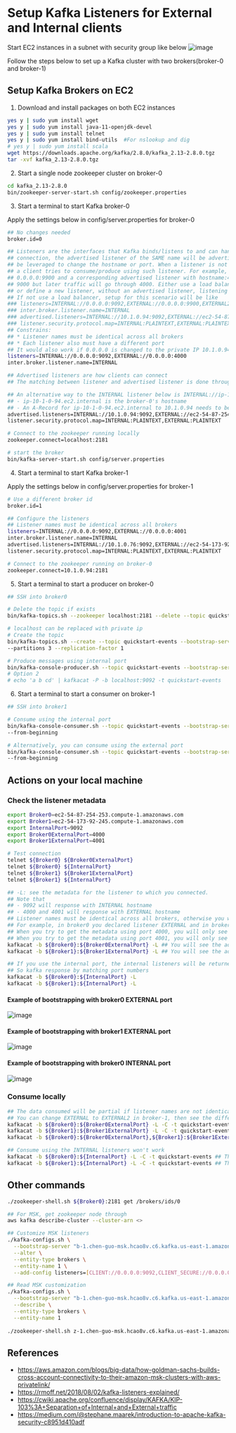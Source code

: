 # Setup Kafka Listeners for External and Internal clients

Start EC2 instances in a subnet with security group like below
![image](images/Kafka%20subnet%20security%20group.png)

Follow the steps below to set up a Kafka cluster with two brokers(broker-0 and broker-1)

## Setup Kafka Brokers on EC2
1. Download and install packages on both EC2 instances
```bash
yes y | sudo yum install wget
yes y | sudo yum install java-11-openjdk-devel
yes y | sudo yum install telnet
yes y | sudo yum install bind-utils  #For nslookup and dig
# yes y | sudo yum install scala
wget https://downloads.apache.org/kafka/2.8.0/kafka_2.13-2.8.0.tgz
tar -xvf kafka_2.13-2.8.0.tgz
```

2. Start a single node zookeeper cluster on broker-0
```bash
cd kafka_2.13-2.8.0
bin/zookeeper-server-start.sh config/zookeeper.properties
```

3. Start a terminal to start Kafka broker-0

Apply the settings below in config/server.properties for broker-0 
```bash
## No changes needed 
broker.id=0

## Listeners are the interfaces that Kafka binds/listens to and can handle traffic on those ports. For the bootstrap
## connection, the advertised listener of the SAME name will be advertised to the client. This advertised listener can
## be leveraged to change the hostname or port. When a listener is not advertised, current broker won't be consumable if
## a client tries to consume/produce using such listener. For example, if you define an external listener with 
## 0.0.0.0:9900 and a corresponding advertised listener with hostname:4000, your bootstrap connection needs to go through
## 9000 but later traffic will go through 4000. Either use a load balancer to change the traffic from 4000 back to 9000,
## or define a new listener, without an advertised listener, listening at 0.0.0.0:4000.
## If not use a load balancer, setup for this scenario will be like
### listeners=INTERNAL://0.0.0.0:9092,EXTERNAL://0.0.0.0:9900,EXTERNAL2://0.0.0.0:4000
### inter.broker.listener.name=INTERNAL
### advertised.listeners=INTERNAL://10.1.0.94:9092,EXTERNAL://ec2-54-87-254-253.compute-1.amazonaws.com:4000
### listener.security.protocol.map=INTERNAL:PLAINTEXT,EXTERNAL:PLAINTEXT,EXTERNAL2:PLAINTEXT
## Constrains:
## * Listener names must be identical across all brokers
## * Each listener also must have a different port
## It would also work if 0.0.0.0 is changed to the private IP 10.1.0.94, but not 127.0.0.1
listeners=INTERNAL://0.0.0.0:9092,EXTERNAL://0.0.0.0:4000
inter.broker.listener.name=INTERNAL

## Advertised listeners are how clients can connect
## The matching between listener and advertised listener is done through the listner name

## An alternative way to the INTERNAL listener below is INTERNAL://ip-10-1-0-94.ec2.internal:9092, in this case
## - ip-10-1-0-94.ec2.internal is the broker-0's hostname
## - An A-Record for ip-10-1-0-94.ec2.internal to 10.1.0.94 needs to be added in the DNS
advertised.listeners=INTERNAL://10.1.0.94:9092,EXTERNAL://ec2-54-87-254-253.compute-1.amazonaws.com:4000
listener.security.protocol.map=INTERNAL:PLAINTEXT,EXTERNAL:PLAINTEXT

# Connect to the zookeeper running locally
zookeeper.connect=localhost:2181

# start the broker
bin/kafka-server-start.sh config/server.properties
```

4. Start a terminal to start Kafka broker-1

Apply the settings below in config/server.properties for broker-1
```bash
# Use a different broker id
broker.id=1

## Configure the listeners
## Listener names must be identical across all brokers
listeners=INTERNAL://0.0.0.0:9092,EXTERNAL://0.0.0.0:4001
inter.broker.listener.name=INTERNAL
advertised.listeners=INTERNAL://10.1.0.76:9092,EXTERNAL://ec2-54-173-92-245.compute-1.amazonaws.com:4001
listener.security.protocol.map=INTERNAL:PLAINTEXT,EXTERNAL:PLAINTEXT

# Connect to the zookeeper running on broker-0
zookeeper.connect=10.1.0.94:2181
```

5. Start a terminal to start a producer on broker-0
```bash
## SSH into broker0

# Delete the topic if exists
bin/kafka-topics.sh --zookeeper localhost:2181 --delete --topic quickstart-events

# localhost can be replaced with private ip
# Create the topic
bin/kafka-topics.sh --create --topic quickstart-events --bootstrap-server localhost:9092 \
--partitions 3 --replication-factor 1

# Produce messages using internal port
bin/kafka-console-producer.sh --topic quickstart-events --bootstrap-server localhost:9092
# Option 2
# echo 'a b cd' | kafkacat -P -b localhost:9092 -t quickstart-events
```

6. Start a terminal to start a consumer on broker-1
```bash
## SSH into broker1

# Consume using the internal port
bin/kafka-console-consumer.sh --topic quickstart-events --bootstrap-server localhost:9092 \
--from-beginning

# Alternatively, you can consume using the external port
bin/kafka-console-consumer.sh --topic quickstart-events --bootstrap-server localhost:4001 \
--from-beginning
```

## Actions on your local machine

### Check the listener metadata
```bash
export Broker0=ec2-54-87-254-253.compute-1.amazonaws.com
export Broker1=ec2-54-173-92-245.compute-1.amazonaws.com
export InternalPort=9092
export Broker0ExternalPort=4000
export Broker1ExternalPort=4001

# Test connection
telnet ${Broker0} ${Broker0ExternalPort}
telnet ${Broker0} ${InternalPort}
telnet ${Broker1} ${Broker1ExternalPort}
telnet ${Broker1} ${InternalPort}

## -L: see the metadata for the listener to which you connected.
## Note that
## - 9092 will response with INTERNAL hostname
## - 4000 and 4001 will response with EXTERNAL hostname
## Listener names must be identical across all brokers, otherwise you will get a partial list of the brokers
## For example, in broker0 you declared listener EXTERNAL and in broker1 you declared listener EXTERNAL2
## When you try to get the metadata using port 4000, you will only see the brokers with EXTERNAL declared
## When you try to get the metadata using port 4001, you will only see the brokers with EXTERNAL2 declared
kafkacat -b ${Broker0}:${Broker0ExternalPort} -L ## You will see the advertised hostname-port returned
kafkacat -b ${Broker1}:${Broker1ExternalPort} -L ## You will see the advertised hostname-port returned

## If you use the internal port, the internal listeners will be returned
## So kafka response by matching port numbers
kafkacat -b ${Broker0}:${InternalPort} -L
kafkacat -b ${Broker1}:${InternalPort} -L
```

#### Example of bootstrapping with broker0 EXTERNAL port
![image](images/External%20client%20bootstrap%20with%20broker0%20external%20ip.png)

#### Example of bootstrapping with broker1 EXTERNAL port
![image](images/External%20client%20bootstrap%20with%20broker1%20external%20ip.png)

#### Example of bootstrapping with broker0 INTERNAL port
![image](images/External%20client%20bootstrap%20with%20broker0%20internal%20ip.png)


### Consume locally
```bash
## The data consumed will be partial if listener names are not identical across all brokers
## You can change EXTERNAL to EXTERNAL2 in broker-1, then see the different results when running the two commands below
kafkacat -b ${Broker0}:${Broker0ExternalPort} -L -C -t quickstart-events
kafkacat -b ${Broker1}:${Broker1ExternalPort} -L -C -t quickstart-events
kafkacat -b ${Broker0}:${Broker0ExternalPort},${Broker1}:${Broker1ExternalPort} -L -C -t quickstart-events

## Consume using the INTERNAL listeners won't work
kafkacat -b ${Broker0}:${InternalPort} -L -C -t quickstart-events ## This won't work
kafkacat -b ${Broker1}:${InternalPort} -L -C -t quickstart-events ## This won't work
```

## Other commands
```bash
./zookeeper-shell.sh ${Broker0}:2181 get /brokers/ids/0

## For MSK, get zookeeper node through
aws kafka describe-cluster --cluster-arn <>

## Customize MSK listeners
./kafka-configs.sh \
  --bootstrap-server "b-1.chen-guo-msk.hcao8v.c6.kafka.us-east-1.amazonaws.com:9092" \
  --alter \
  --entity-type brokers \
  --entity-name 1 \
  --add-config listeners=[CLIENT://0.0.0.0:9092,CLIENT_SECURE://0.0.0.0:9094,REPLICATION://0.0.0.0:9093,REPLICATION_SECURE://0.0.0.0:9095,EXTERNAL://0.0.0.0:9098],listener.security.protocol.map=[CLIENT:PLAINTEXT,CLIENT_SECURE:SSL,REPLICATION:PLAINTEXT,REPLICATION_SECURE:SSL,EXTERNAL:PLAINTEXT],advertised.listeners=[CLIENT://b-1.chen-guo-msk.hcao8v.c6.kafka.us-east-1.amazonaws.com:9092,CLIENT_SECURE://b-1.chen-guo-msk.hcao8v.c6.kafka.us-east-1.amazonaws.com:9094,REPLICATION://b-1-internal.chen-guo-msk.hcao8v.c6.kafka.us-east-1.amazonaws.com:9093,REPLICATION_SECURE://b-1-internal.chen-guo-msk.hcao8v.c6.kafka.us-east-1.amazonaws.com:9095,EXTERNAL://b-1-internal.chen-guo-msk.hcao8v.c6.kafka.us-east-1.amazonaws.com:4000]

## Read MSK customization
./kafka-configs.sh \
  --bootstrap-server "b-1.chen-guo-msk.hcao8v.c6.kafka.us-east-1.amazonaws.com:9092" \
  --describe \
  --entity-type brokers \
  --entity-name 1
  
./zookeeper-shell.sh z-1.chen-guo-msk.hcao8v.c6.kafka.us-east-1.amazonaws.com:2181 get /brokers/ids/1

```

## References
- https://aws.amazon.com/blogs/big-data/how-goldman-sachs-builds-cross-account-connectivity-to-their-amazon-msk-clusters-with-aws-privatelink/
- https://rmoff.net/2018/08/02/kafka-listeners-explained/
- https://cwiki.apache.org/confluence/display/KAFKA/KIP-103%3A+Separation+of+Internal+and+External+traffic
- https://medium.com/@stephane.maarek/introduction-to-apache-kafka-security-c8951d410adf

